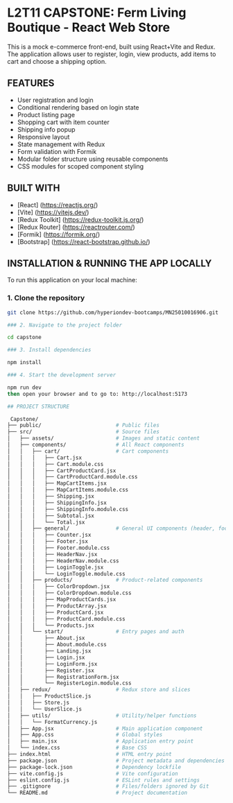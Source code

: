 <!-- README.md -->

# L2T11 CAPSTONE: Ferm Living Boutique - React Web Store

This is a mock e-commerce front-end, built using React+Vite and Redux. The application allows user to register, login, view products, add items to cart and choose a shipping option.

## FEATURES

- User registration and login
- Conditional rendering based on login state
- Product listing page
- Shopping cart with item counter
- Shipping info popup
- Responsive layout
- State management with Redux
- Form validation with Formik
- Modular folder structure using reusable components
- CSS modules for scoped component styling

## BUILT WITH

- [React] (https://reactjs.org/)
- [Vite] (https://vitejs.dev/)
- [Redux Toolkit] (https://redux-toolkit.js.org/)
- [Redux Router] (https://reactrouter.com/)
- [Formik] (https://formik.org/)
- [Bootstrap] (https://react-bootstrap.github.io/)

## INSTALLATION & RUNNING THE APP LOCALLY

To run this application on your local machine:

### 1. Clone the repository

```bash
git clone https://github.com/hyperiondev-bootcamps/MN25010016906.git

### 2. Navigate to the project folder

cd capstone

### 3. Install dependencies

npm install

### 4. Start the development server

npm run dev
then open your browser and to go to: http://localhost:5173

## PROJECT STRUCTURE

 Capstone/
├── public/                        # Public files 
├── src/                           # Source files
│   ├── assets/                    # Images and static content
│   ├── components/                # All React components
│   │   ├── cart/                  # Cart components
│   │   │   ├── Cart.jsx
│   │   │   ├── Cart.module.css
│   │   │   ├── CartProductCard.jsx
│   │   │   ├── CartProductCard.module.css
│   │   │   ├── MapCartItems.jsx
│   │   │   ├── MapCartItems.module.css
│   │   │   ├── Shipping.jsx
│   │   │   ├── ShippingInfo.jsx
│   │   │   ├── ShippingInfo.module.css
│   │   │   ├── Subtotal.jsx
│   │   │   └── Total.jsx
│   │   ├── general/               # General UI components (header, footer, etc.)
│   │   │   ├── Counter.jsx
│   │   │   ├── Footer.jsx
│   │   │   ├── Footer.module.css
│   │   │   ├── HeaderNav.jsx
│   │   │   ├── HeaderNav.module.css
│   │   │   ├── LoginToggle.jsx
│   │   │   └── LoginToggle.module.css
│   │   ├── products/              # Product-related components
│   │   │   ├── ColorDropdown.jsx
│   │   │   ├── ColorDropdown.module.css
│   │   │   ├── MapProductCards.jsx
│   │   │   ├── ProductArray.jsx
│   │   │   ├── ProductCard.jsx
│   │   │   ├── ProductCard.module.css
│   │   │   └── Products.jsx
│   │   └── start/                 # Entry pages and auth
│   │       ├── About.jsx
│   │       ├── About.module.css
│   │       ├── Landing.jsx
│   │       ├── Login.jsx
│   │       ├── LoginForm.jsx
│   │       ├── Register.jsx
│   │       ├── RegistrationForm.jsx
│   │       └── RegisterLogin.module.css
│   ├── redux/                     # Redux store and slices
│   │   ├── ProductSlice.js
│   │   ├── Store.js
│   │   └── UserSlice.js
│   ├── utils/                     # Utility/helper functions
│   │   └── FormatCurrency.js
│   ├── App.jsx                    # Main application component
│   ├── App.css                    # Global styles
│   ├── main.jsx                   # Application entry point
│   └── index.css                  # Base CSS
├── index.html                     # HTML entry point
├── package.json                   # Project metadata and dependencies
├── package-lock.json              # Dependency lockfile
├── vite.config.js                 # Vite configuration
├── eslint.config.js               # ESLint rules and settings
├── .gitignore                     # Files/folders ignored by Git
└── README.md                      # Project documentation
